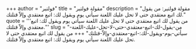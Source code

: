 +++
author = "فولتير"
title = "مقولة فولتير"
description = "مقولة فولتير: من يقول لك اتبع معتقدي حتى لا تحل عليك اللعنة سيأتي يوم ويقول لك: اتبع معتقدي وإلاّ قتلتك."
quote = '''من يقول لك اتبع معتقدي حتى لا تحل عليك اللعنة سيأتي يوم ويقول لك: اتبع معتقدي وإلاّ قتلتك.'''
slug = "من-يقول-لك-اتبع-معتقدي-حتى-لا-تحل-عليك-اللعنة-سيأتي-يوم-ويقول-لك:-اتبع-معتقدي-وإلاّ-قتلتك"
+++
من يقول لك اتبع معتقدي حتى لا تحل عليك اللعنة سيأتي يوم ويقول لك: اتبع معتقدي وإلاّ قتلتك.
